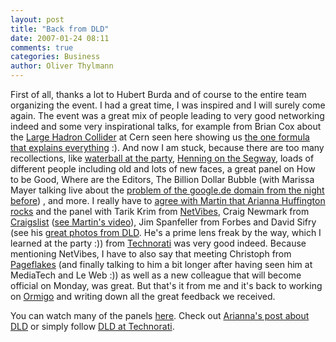 ```yaml
---
layout: post
title: "Back from DLD"
date: 2007-01-24 08:11
comments: true
categories: Business
author: Oliver Thylmann
---
```







First of all, thanks a lot to Hubert Burda and of course to the entire team organizing the event. I had a great time, I was inspired and I will surely come again. The event was a great mix of people leading to very good networking indeed and some very inspirational talks, for example from Brian Cox about the [Large Hadron Collider](http://lhc.web.cern.ch/lhc/) at Cern seen here showing us [the one formula that explains everything](http://flickr.com/photos/oliver/365697487/) :). And now I am stuck, because there are too many recollections, like [waterball at the party](http://youtube.com/watch?v=-V1RGUsNhfY), [Henning on the Segway](http://youtube.com/watch?v=hYt72LX-qnQ), loads of different people  including old and lots of new faces, a great panel on How to be Good, Where are the Editors, The Billion Dollar Bubble (with Marissa Mayer talking live about the [problem of the google.de domain from the night before](http://www.techcrunch.com/2007/01/23/google-forgets-to-renew-googlede-site-goes-down/)) , and more. I really have to [agree with Martin that Arianna Huffington rocks](http://english.martinvarsavsky.net/general/arianna-huffington-rocks.html) and the panel with Tarik Krim from [NetVibes](http://netvibes.com), Craig Newmark from [Craigslist](http://craiglist.com) ([see Martin's video](http://english.martinvarsavsky.net/general/craigas-politics.html)), Jim Spanfeller from Forbes and David Sifry (see his [great photos from DLD](http://www.flickr.com/photos/dsifry/sets/72157594492892929/). He's a prime lens freak by the way, which I learned at the party :)) from [Technorati](http://technorati.com) was very good indeed. Because mentioning NetVibes, I have to also say that meeting Christoph from [Pageflakes](http://pagesflakes.com/) (and finally talking to him a bit longer after having seen him at MediaTech and Le Web :)) as well as a new colleague that will become official on Monday, was great.  But that's it from me and it's back to working on [Ormigo](http://ormigo.com/) and writing down all the great feedback we received.

You can watch many of the panels [here](http://videos.dld-conference.com/). Check out [Arianna's post about DLD](http://www.huffingtonpost.com/arianna-huffington/new-media-in-old-europe_b_39318.html) or simply follow [DLD at Technorati](http://technorati.com/search/dld).


